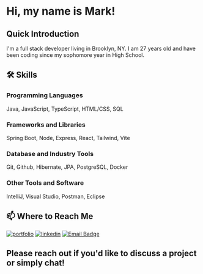 # Hi, my name is Mark!


##  Quick Introduction
I'm a full stack developer living in Brooklyn, NY. I am 27 years old and have been coding since my sophomore year in High School.


## 🛠 Skills
### Programming Languages
Java, JavaScript, TypeScript, HTML/CSS, SQL
### Frameworks and Libraries
Spring Boot, Node, Express, React, Tailwind, Vite
### Database and Industry Tools
Git, Github, Hibernate, JPA, PostgreSQL, Docker
### Other Tools and Software
IntelliJ, Visual Studio, Postman, Eclipse

## 📫 Where to Reach Me
[![portfolio](https://img.shields.io/badge/my_portfolio-000?style=for-the-badge&logo=ko-fi&logoColor=white)](https://markokaportfolio.com/)
[![linkedin](https://img.shields.io/badge/linkedin-0A66C2?style=for-the-badge&logo=linkedin&logoColor=white)](https://www.linkedin.com/in/mark-oka/)
[![Email Badge](https://img.shields.io/badge/Gmail-markoka101@gmail.com-green?style=for-the-badge&logo=gmail&logoColor=FFFFFF&labelColor=3A3B3C&color=62F1CD)](mailto:markoka101@gmail.com)

## Please reach out if you'd like to discuss a project or simply chat!


